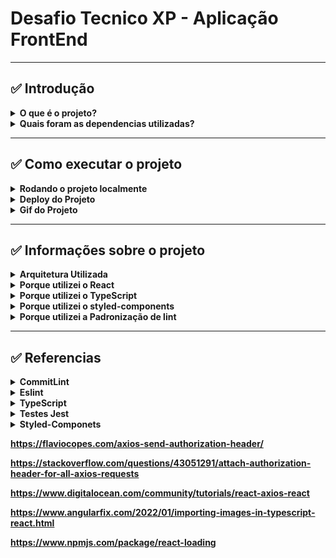 # Desafio Tecnico XP - Aplicação FrontEnd

---

##   ✅ Introdução

<details>
  <summary><strong>O que é o projeto?</strong></summary>
     

<br />
</details>

<details>
  <summary><strong>Quais foram as dependencias utilizadas?</strong></summary>
  
  * Node
  * CommitLint
  * Prettier
  * Husky
  * Eslint
  * TypeScript
  * React
  * Styled-Components


<br />
</details>

---

##  ✅ Como executar o projeto

  <details>
    <summary><strong>Rodando o projeto localmente</strong></summary>


  <br />
  </details>

  <details>
    <summary><strong>Deploy do Projeto</strong></summary>


  <br />
  </details>

  <details>
    <summary><strong>Gif do Projeto</strong></summary>


  <br />
  </details>
  
  
  ---

##  ✅ Informações sobre o projeto

<details>
  <summary><strong>Arquitetura Utilizada</strong></summary>
     

<br />
</details>

<details>
  <summary><strong>Porque utilizei o React</strong></summary>
     

<br />
</details>

<details>
  <summary><strong>Porque utilizei o TypeScript</strong></summary>
     

<br />
</details>

<details>
  <summary><strong>Porque utilizei o styled-components</strong></summary>
     

<br />
</details>

<details>
  <summary><strong>Porque utilizei a Padronização de lint</strong></summary>
     

<br />
</details>


---

##  ✅ Referencias

<details>
  <summary><strong>CommitLint</strong></summary>
     
https://github.com/goldbergyoni/nodebestpractices/blob/master/README.brazilian-portuguese.md#3-pr%C3%A1ticas-de-estilo-de-c%C3%B3digo

https://github.com/conventional-changelog/commitlint

https://medium.com/linkapi-solutions/conventional-commits-pattern-3778d1a1e657

https://dev.to/vitordevsp/padronizacao-de-commit-com-commitlint-husky-e-commitizen-3g1n

<br />
</details>

<details>
  <summary><strong>Eslint</strontng></summary>
  
   https://github.com/testing-library/eslint-plugin-testing-library
  
   https://eslint.org/docs/latest/user-guide/getting-started
  
   https://eslint.org/docs/latest/user-guide/configuring/rules#using-configuration-files
  
   https://github.com/lo1tuma/eslint-plugin-mocha/blob/master/docs/rules/no-mocha-arrows.md
  
   https://eslint.org/docs/latest/rules/func-names
  
   https://github.com/mysticatea/eslint-plugin-node/blob/master/docs/rules/no-missing-import.md

   https://dev.to/drsimplegraffiti/eslint-configuration-for-node-project-275l

   https://blog.bitsrc.io/how-to-set-up-node-js-application-with-eslint-and-prettier-b1b7994db69f

<br />
</details>


<details>
  <summary><strong>TypeScript</strontng></summary>
 
   https://dev.to/christiantld/configurando-um-projeto-react-com-typescript-3kg

<br />
</details>


<details>
  <summary><strong>Testes Jest</strontng></summary>
 
 https://www.codementor.io/@rajjeet/add-jest-to-your-typescript-project-with-4-easy-steps-1do5lhfjb1
 
 https://github.com/jest-community/eslint-plugin-jest

 https://bobbyhadz.com/blog/react-jest-usenavigate-may-only-be-used-in-the-context-of-router#:~:text=The%20jest%20error%20%22useNavigate(),testing%20in%20a%20Router%20context.

 https://bobbyhadz.com/blog/react-cannot-read-property-pathname-of-undefined

<br />
</details>

<details>
  <summary><strong>Styled-Componets</strontng></summary>
 
 https://styled-components.com/docs/basics#installation

<br />
</details>


https://flaviocopes.com/axios-send-authorization-header/

https://stackoverflow.com/questions/43051291/attach-authorization-header-for-all-axios-requests

https://www.digitalocean.com/community/tutorials/react-axios-react

https://www.angularfix.com/2022/01/importing-images-in-typescript-react.html

https://www.npmjs.com/package/react-loading

